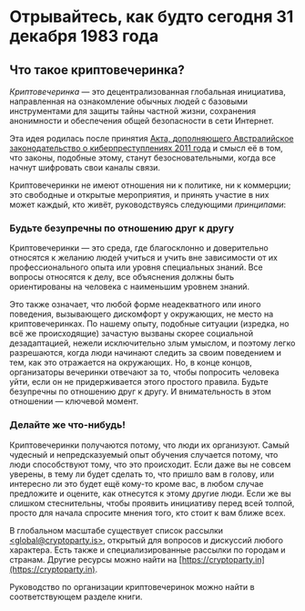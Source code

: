 Отрывайтесь, как будто сегодня 31 декабря 1983 года
========================================================================================

## Что такое криптовечеринка?

*Криптовечеринка* — это децентрализованная глобальная инициатива, направленная на ознакомление обычных людей с базовыми инструментами для защиты тайны частной жизни, сохранения анонимности и обеспечения общей безопасности в сети Интернет.

Эта идея родилась после принятия [Акта, дополняющего Австралийское
законодательство о киберпреступлениях 2011
года](http://theconversation.edu.au/cybercrime-bill-makes-it-through-but-what-does-that-mean-for-you-8953)
и смысл её в том, что законы, подобные этому, станут безосновательными,
когда все начнут шифровать свои каналы связи.

Криптовечеринки не имеют отношения ни к политике, ни к коммерции; это
свободные и открытые мероприятия, и принять участие в них может каждый, кто
живёт, руководствуясь следующими *принципами*:

### Будьте безупречны по отношению друг к другу

Криптовечеринки — это среда, где благосклонно и доверительно относятся к
желанию людей учиться и учить вне зависимости от их профессионального опыта
или уровня специальных знаний. Все вопросы относятся к делу, все объяснения
должны быть ориентированы на человека с наименьшим уровнем знаний.

Это также означает, что любой форме неадекватного или иного поведения,
вызывающего дискомфорт у окружающих, не место на криптовечеринках. По нашему
опыту, подобные ситуации (изредка, но всё же происходящие) зачастую вызваны
скорее социальной дезадаптацией, нежели исключительно злым умыслом, и
поэтому легко разрешаются, когда люди начинают следить за своим поведением и
тем, как это отражается на окружающих. Но, в конце концов, организаторы
вечеринки отвечают за то, чтобы попросить человека уйти, если он не
придерживается этого простого правила. Будьте безупречны по отношению друг к
другу. И внимательность в этом отношении — ключевой момент.


### Делайте же что-нибудь!

Криптовечеринки получаются потому, что люди их организуют. Самый чудесный и
непредсказуемый опыт обучения случается потому, что люди способствуют тому,
что это происходит. Если даже вы не совсем уверены, в тему ли будет сделать
то, что пришло вам в голову, или интересно ли это будет ещё кому-то кроме
вас, в любом случае предложите и оцените, как отнесутся к этому другие
люди. Если же вы слишком стеснительны, чтобы проявить инициативу перед всей
толпой, просто для начала спросите мнения того, кто стоит к вам ближе всех.

В глобальном масштабе существует список рассылки
[\<global@cryptoparty.is\>](https://cryptoparty.is/mailman/listinfo/global),
открытый для вопросов и дискуссий любого характера. Есть также и
специализированные рассылки по городам и странам. Другие ресурсы можно найти
на [https://cryptoparty.in](https://cryptoparty.in).

Руководство по организации криптовечеринок можно найти в соответствующем
разделе книги.

